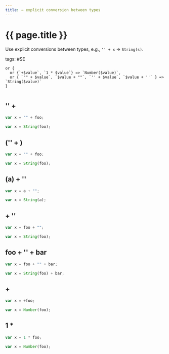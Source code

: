 ```yaml
---
title: ⇒ explicit conversion between types
---
```


# {{ page.title }}

Use explicit conversions between types, e.g., `'' + x` => `String(s)`.

tags: #SE

```grit
or {
  or {`+$value`, `1 * $value`} => `Number($value)`,
  or { `"" + $value`, `$value + ""`, `'' + $value`, `$value + ''` } => `String($value)`
}
```

```

```

## '' +

```javascript
var x = "" + foo;
```

```typescript
var x = String(foo);
```

## ('' + )

```javascript
var x = "" + foo;
```

```typescript
var x = String(foo);
```

## (a) + ''

```javascript
var x = a + "";
```

```typescript
var x = String(a);
```

## + ''

```javascript
var x = foo + "";
```

```typescript
var x = String(foo);
```

## foo + '' + bar

```javascript
var x = foo + "" + bar;
```

```typescript
var x = String(foo) + bar;
```

## +

```javascript
var x = +foo;
```

```typescript
var x = Number(foo);
```

## 1 \*

```javascript
var x = 1 * foo;
```

```typescript
var x = Number(foo);
```
